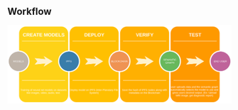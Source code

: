 ## Workflow

<img src="https://github.com/jsn5/distributedAI/blob/master/workflow.png?raw=true" width="1000px" /> 
